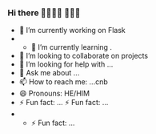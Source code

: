 ### Hi there 👋👋👋👋  👋👋👋
<!--
**xpow1/xpow1** is a ✨ _special_ ✨ repository because its `README.md` (this file) appears on your GitHub profile. Here are some ideas to get you started:-->



- 🔭 I’m currently working on Flask
- - 🌱 I’m currently learning .
- 👯 I’m looking to collaborate on projects
- 🤔 I’m looking for help with ...
- 💬 Ask me about ...
- 📫 How to reach me: ...cnb
- 😄 Pronouns: HE/HIM
- ⚡ Fun fact: ...  ⚡ Fun fact: ...
- - ⚡ Fun fact: ...

